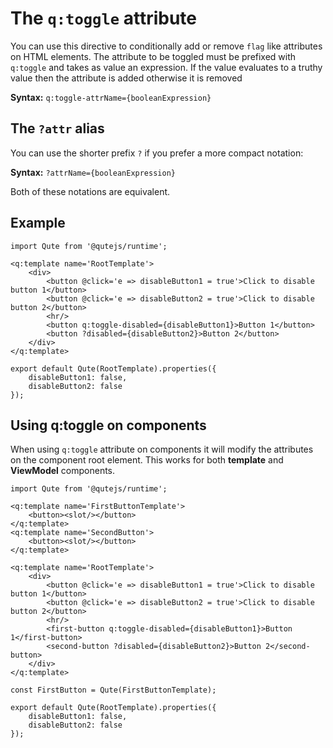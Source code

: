 # The `q:toggle` attribute

You can use this directive to conditionally add or remove `flag` like attributes on HTML elements. The attribute to be toggled must be prefixed with `q:toggle` and takes as value an expression. If the value evaluates to a truthy value then the attribute is added otherwise it is removed

**Syntax:** `q:toggle-attrName={booleanExpression}`

## The `?attr` alias

You can use the shorter prefix `?` if you prefer a more compact notation:

**Syntax:** `?attrName={booleanExpression}`

Both of these notations are equivalent.

## Example

```jsq
import Qute from '@qutejs/runtime';

<q:template name='RootTemplate'>
	<div>
		<button @click='e => disableButton1 = true'>Click to disable button 1</button>
		<button @click='e => disableButton2 = true'>Click to disable button 2</button>
		<hr/>
		<button q:toggle-disabled={disableButton1}>Button 1</button>
		<button ?disabled={disableButton2}>Button 2</button>
	</div>
</q:template>

export default Qute(RootTemplate).properties({
    disableButton1: false,
    disableButton2: false
});
```

## Using q:toggle on components

When using `q:toggle` attribute on components it will modify the attributes on the component root element. This works for both **template** and **ViewModel** components.

```jsq
import Qute from '@qutejs/runtime';

<q:template name='FirstButtonTemplate'>
	<button><slot/></button>
</q:template>
<q:template name='SecondButton'>
	<button><slot/></button>
</q:template>

<q:template name='RootTemplate'>
	<div>
		<button @click='e => disableButton1 = true'>Click to disable button 1</button>
		<button @click='e => disableButton2 = true'>Click to disable button 2</button>
		<hr/>
		<first-button q:toggle-disabled={disableButton1}>Button 1</first-button>
		<second-button ?disabled={disableButton2}>Button 2</second-button>
	</div>
</q:template>

const FirstButton = Qute(FirstButtonTemplate);

export default Qute(RootTemplate).properties({
    disableButton1: false,
    disableButton2: false
});
```

